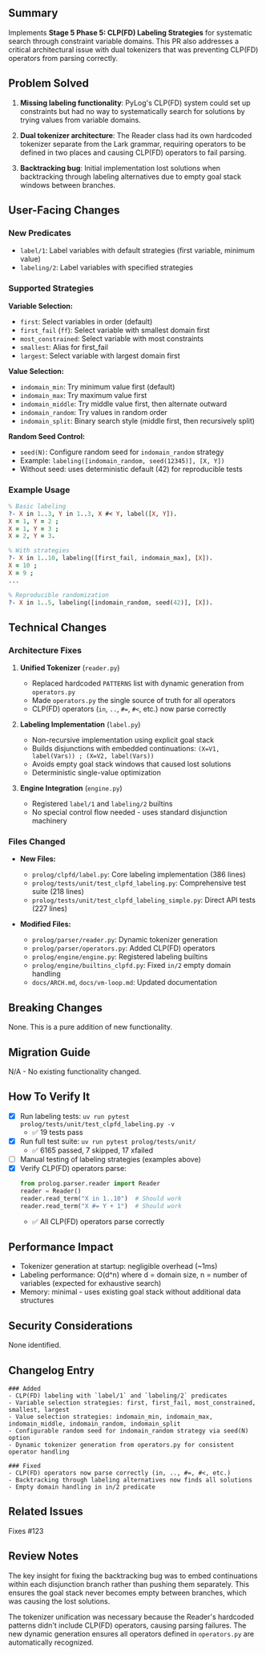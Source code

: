 ## Summary

Implements **Stage 5 Phase 5: CLP(FD) Labeling Strategies** for systematic search through constraint variable domains. This PR also addresses a critical architectural issue with dual tokenizers that was preventing CLP(FD) operators from parsing correctly.

## Problem Solved

1. **Missing labeling functionality**: PyLog's CLP(FD) system could set up constraints but had no way to systematically search for solutions by trying values from variable domains.

2. **Dual tokenizer architecture**: The Reader class had its own hardcoded tokenizer separate from the Lark grammar, requiring operators to be defined in two places and causing CLP(FD) operators to fail parsing.

3. **Backtracking bug**: Initial implementation lost solutions when backtracking through labeling alternatives due to empty goal stack windows between branches.

## User-Facing Changes

### New Predicates
- `label/1`: Label variables with default strategies (first variable, minimum value)
- `labeling/2`: Label variables with specified strategies

### Supported Strategies

**Variable Selection:**
- `first`: Select variables in order (default)
- `first_fail` (`ff`): Select variable with smallest domain first
- `most_constrained`: Select variable with most constraints
- `smallest`: Alias for first_fail
- `largest`: Select variable with largest domain first

**Value Selection:**
- `indomain_min`: Try minimum value first (default)
- `indomain_max`: Try maximum value first
- `indomain_middle`: Try middle value first, then alternate outward
- `indomain_random`: Try values in random order
- `indomain_split`: Binary search style (middle first, then recursively split)

**Random Seed Control:**
- `seed(N)`: Configure random seed for `indomain_random` strategy
- Example: `labeling([indomain_random, seed(12345)], [X, Y])`
- Without seed: uses deterministic default (42) for reproducible tests

### Example Usage

```prolog
% Basic labeling
?- X in 1..3, Y in 1..3, X #< Y, label([X, Y]).
X = 1, Y = 2 ;
X = 1, Y = 3 ;
X = 2, Y = 3.

% With strategies
?- X in 1..10, labeling([first_fail, indomain_max], [X]).
X = 10 ;
X = 9 ;
...

% Reproducible randomization
?- X in 1..5, labeling([indomain_random, seed(42)], [X]).
```

## Technical Changes

### Architecture Fixes

1. **Unified Tokenizer** (`reader.py`)
   - Replaced hardcoded `PATTERNS` list with dynamic generation from `operators.py`
   - Made `operators.py` the single source of truth for all operators
   - CLP(FD) operators (`in`, `..`, `#=`, `#<`, etc.) now parse correctly

2. **Labeling Implementation** (`label.py`)
   - Non-recursive implementation using explicit goal stack
   - Builds disjunctions with embedded continuations: `(X=V1, label(Vars)) ; (X=V2, label(Vars))`
   - Avoids empty goal stack windows that caused lost solutions
   - Deterministic single-value optimization

3. **Engine Integration** (`engine.py`)
   - Registered `label/1` and `labeling/2` builtins
   - No special control flow needed - uses standard disjunction machinery

### Files Changed

- **New Files:**
  - `prolog/clpfd/label.py`: Core labeling implementation (386 lines)
  - `prolog/tests/unit/test_clpfd_labeling.py`: Comprehensive test suite (218 lines)
  - `prolog/tests/unit/test_clpfd_labeling_simple.py`: Direct API tests (227 lines)

- **Modified Files:**
  - `prolog/parser/reader.py`: Dynamic tokenizer generation
  - `prolog/parser/operators.py`: Added CLP(FD) operators
  - `prolog/engine/engine.py`: Registered labeling builtins
  - `prolog/engine/builtins_clpfd.py`: Fixed `in/2` empty domain handling
  - `docs/ARCH.md`, `docs/vm-loop.md`: Updated documentation

## Breaking Changes

None. This is a pure addition of new functionality.

## Migration Guide

N/A - No existing functionality changed.

## How To Verify It

- [x] Run labeling tests: `uv run pytest prolog/tests/unit/test_clpfd_labeling.py -v`
  - ✅ 19 tests pass
- [x] Run full test suite: `uv run pytest prolog/tests/unit/`
  - ✅ 6165 passed, 7 skipped, 17 xfailed
- [ ] Manual testing of labeling strategies (examples above)
- [x] Verify CLP(FD) operators parse:
  ```python
  from prolog.parser.reader import Reader
  reader = Reader()
  reader.read_term("X in 1..10")  # Should work
  reader.read_term("X #= Y + 1")  # Should work
  ```
  - ✅ All CLP(FD) operators parse correctly

## Performance Impact

- Tokenizer generation at startup: negligible overhead (~1ms)
- Labeling performance: O(d^n) where d = domain size, n = number of variables (expected for exhaustive search)
- Memory: minimal - uses existing goal stack without additional data structures

## Security Considerations

None identified.

## Changelog Entry

```
### Added
- CLP(FD) labeling with `label/1` and `labeling/2` predicates
- Variable selection strategies: first, first_fail, most_constrained, smallest, largest
- Value selection strategies: indomain_min, indomain_max, indomain_middle, indomain_random, indomain_split
- Configurable random seed for indomain_random strategy via seed(N) option
- Dynamic tokenizer generation from operators.py for consistent operator handling

### Fixed
- CLP(FD) operators now parse correctly (in, .., #=, #<, etc.)
- Backtracking through labeling alternatives now finds all solutions
- Empty domain handling in in/2 predicate
```

## Related Issues

Fixes #123

## Review Notes

The key insight for fixing the backtracking bug was to embed continuations within each disjunction branch rather than pushing them separately. This ensures the goal stack never becomes empty between branches, which was causing the lost solutions.

The tokenizer unification was necessary because the Reader's hardcoded patterns didn't include CLP(FD) operators, causing parsing failures. The new dynamic generation ensures all operators defined in `operators.py` are automatically recognized.